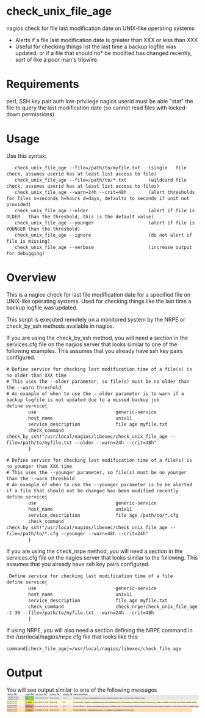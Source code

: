 # check_unix_file_age
nagios check for file last modification date on UNIX-like operating systems
 - Alerts if a file last modification date is greater than XXX or less than XXX
 - Useful for checking things list the last time a backup logfile was updated, or if a file that should no* be modified has changed recently, sort of like a poor man's tripwire.


# Requirements
perl, SSH key pair auth
low-privilege nagios userid must be able "stat" the file to query the last modification date (so cannot read files with locked-down permissions)

# Usage 
Use this syntax:
```
   check_unix_file_age --file=/path/to/myfile.txt   (single   file check, assumes userid has at least list access to file)
   check_unix_file_age --file=/path/to/*.txt        (wildcard file check, assumes userid has at least list access to files)
   check_unix_file_age --warn=24h --crit=48h        (alert thresholds for files s=seconds h=hours d=days, defaults to seconds if unit not provided)
   check_unix_file_age --older                      (alert if file is OLDER   than the threshold, this is the default value)
   check_unix_file_age --younger                    (alert if file is YOUNGER than the threshold)
   check_unix_file_age --ignore                     (do not alert if file is missing)
   check_unix_file_age --verbose                    (increase output for debugging)
```
# Overview
This is a nagios check for last file modification date for a specified file on UNIX-like operating systems.
Used for checking things like the last time a backup logfile was updated.

This script is executed remotely on a monitored system by the NRPE or check_by_ssh methods available in nagios.

If you are using the check_by_ssh method, you will need a section in the services.cfg file on the nagios server that looks similar to one of the following examples.
This assumes that you already have ssh key pairs configured.
```
# Define service for checking last modification time of a file(s) is no older than XXX time
# This uses the --older parameter, so file(s) must be no older than the --warn threshold
# An example of when to use the --older parameter is to warn if a backup logfile is not updated due to a missed backup job
define service{
        use                             generic-service
        host_name                       unix11
        service_description             file age myfile.txt
        check_command                   check_by_ssh!"/usr/local/nagios/libexec/check_unix_file_age --file=/path/to/myfile.txt --older --warn=24h --crit=48h"
        }
```

```
# Define service for checking last modification time of a file(s) is no younger than XXX time
# This uses the --younger parameter, so file(s) must be no younger than the --warn threshold
# An example of when to use the --younger parameter is to be alerted if a file that should not be changed has been modified recently
define service{
        use                             generic-service
        host_name                       unix11
        service_description             file age /path/to/*.cfg
        check_command                   check_by_ssh!"/usr/local/nagios/libexec/check_unix_file_age --file=/path/to/*.cfg --younger --warn=48h --crit=24h"
        }
```

If you are using the check_nrpe method, you will need a section in the services.cfg
file on the nagios server that looks similar to the following.
This assumes that you already have ssh key pairs configured.
```
 Define service for checking last modification time of a file 
define service{
        use                             generic-service
        host_name                       unix11
        service_description             file age myfile.txt
        check_command                   check_nrpe!check_unix_file_age -t 30 --file=/path/to/myfile.txt --warn=24h --crit=48h
        }
```

If using NRPE, you will also need a section defining the NRPE command in the /usr/local/nagios/nrpe.cfg file that looks like this:
```
command[check_file_age]=/usr/local/nagios/libexec/check_file_age
```


# Output
You will see output similar to one of the following messages
<img src=images/file_age.png>
